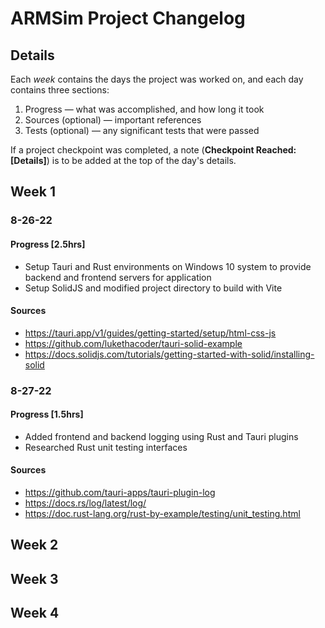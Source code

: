 # ARMSim Project Changelog

## Details

Each *week* contains the days the project was worked on, and each day contains three sections:

1. Progress — what was accomplished, and how long it took
2. Sources (optional) — important references
3. Tests (optional) — any significant tests that were passed

If a project checkpoint was completed, a note (**Checkpoint Reached: [Details]**) is to be added at the top of the day's details.

## Week 1

### 8-26-22

#### Progress [2.5hrs]

- Setup Tauri and Rust environments on Windows 10 system to provide backend and frontend servers for application
- Setup SolidJS and modified project directory to build with Vite

#### Sources
- https://tauri.app/v1/guides/getting-started/setup/html-css-js
- https://github.com/lukethacoder/tauri-solid-example
- https://docs.solidjs.com/tutorials/getting-started-with-solid/installing-solid

### 8-27-22

#### Progress [1.5hrs]

- Added frontend and backend logging using Rust and Tauri plugins
- Researched Rust unit testing interfaces

#### Sources
- https://github.com/tauri-apps/tauri-plugin-log
- https://docs.rs/log/latest/log/
- https://doc.rust-lang.org/rust-by-example/testing/unit_testing.html

## Week 2

## Week 3

## Week 4